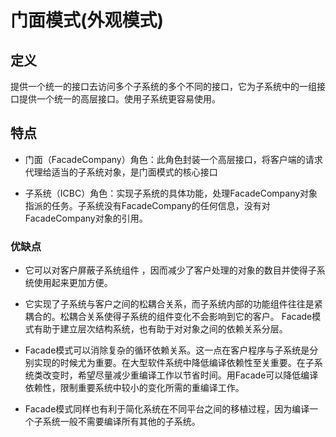 # 门面模式(外观模式)

## 定义

提供一个统一的接口去访问多个子系统的多个不同的接口，它为子系统中的一组接口提供一个统一的高层接口。使用子系统更容易使用。


## 特点

- 门面（FacadeCompany）角色：此角色封装一个高层接口，将客户端的请求代理给适当的子系统对象，是门面模式的核心接口

- 子系统（ICBC）角色：实现子系统的具体功能，处理FacadeCompany对象指派的任务。子系统没有FacadeCompany的任何信息，没有对FacadeCompany对象的引用。

### 优缺点

- 它可以对客户屏蔽子系统组件 ，因而减少了客户处理的对象的数目并使得子系统使用起来更加方便。

- 它实现了子系统与客户之间的松耦合关系，而子系统内部的功能组件往往是紧耦合的。松耦合关系使得子系统的组件变化不会影响到它的客户。 Facade模式有助于建立层次结构系统，也有助于对对象之间的依赖关系分层。

- Facade模式可以消除复杂的循环依赖关系。这一点在客户程序与子系统是分别实现的时候尤为重要。在大型软件系统中降低编译依赖性至关重要。在子系统类改变时，希望尽量减少重编译工作以节省时间。用Facade可以降低编译依赖性，限制重要系统中较小的变化所需的重编译工作。

- Facade模式同样也有利于简化系统在不同平台之间的移植过程，因为编译一个子系统一般不需要编译所有其他的子系统。